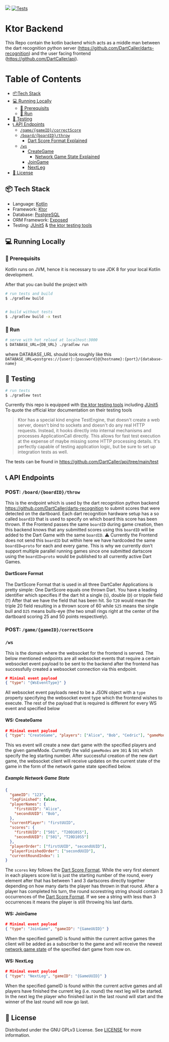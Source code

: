 ![](https://img.shields.io/github/license/DartCaller/api)
[![Tests](https://github.com/DartCaller/api/actions/workflows/main.yml/badge.svg)](https://github.com/DartCaller/api/actions/workflows/main.yml)

# Ktor Backend
This Repo contain the kotlin backend which acts as a middle man between the dart recognition python server (https://github.com/DartCaller/darts-recognition) and the user facing frontend (https://github.com/DartCaller/api).


# Table of Contents
- [:package:Tech Stack](#package)  
- [:computer: Running Locally](#computer)
  - [:straight_ruler: Prerequisits](#straight_ruler)
  - [:running: Run](#running)
- [:bug: Testing](#bug)
- [:telephone_receiver: API Endpoints](#telephone_receiver)
  - [`/game/{gameID}/correctScore`](#correct)
  - [`/board/{boardID}/throw`](#throw)
    - [Dart Score Format Explained](#dartscore_format)
  - [`/ws`](#ws)
    - [CreateGame](#createGame)
      - [Network Game State Explained](#network_game_state) 
    - [JoinGame](#joinGame)
    - [NextLeg](#nextLeg)
- [:lock_with_ink_pen: License](#lock_with_ink_pen)

<a name="package"/>

## :package: Tech Stack
- Language: [Kotlin](https://kotlinlang.org/)
- Framework: [Ktor](https://ktor.io/)
- Database: [PostgreSQL](https://www.postgresql.org/)
- ORM Framework: [Exposed](https://github.com/JetBrains/Exposed)
- Testing: [JUnit5](https://junit.org/junit5/) & [the ktor testing tools](https://ktor.io/docs/testing.html)

<a name="computer"/>

## :computer: Running Locally
<a name="straight_ruler"/>

### :straight_ruler: Prerequisits

Kotlin runs on JVM, hence it is necessary to use JDK 8 for your local Kotlin development.

After that you can build the project with
```bash
# run tests and build
$ ./gradlew build


# build without tests
$ ./gradlew build -x test
```
<a name="running"/>

### :running: Run

```bash
# serve with hot reload at localhost:3000
$ DATABASE_URL={DB_URL} ./gradlew run
```

where DATABASE_URL should look roughly like this
`DATABASE_URL=postgres://{user}:{password}@{hostname}:{port}/{database-name}`

<a name="bug"/>

## :bug: Testing

```bash
# run tests
$ ./gradlew test
```

Currently this repo is equipped with [the ktor testing tools](https://ktor.io/docs/testing.html) including [JUnit5](https://junit.org/junit5/)
To quote the official ktor documentation on their testing tools
> Ktor has a special kind engine TestEngine, that doesn't create a web server, doesn't bind to sockets and doesn't do any real HTTP requests. Instead, it hooks directly into internal mechanisms and processes ApplicationCall directly. This allows for fast test execution at the expense of maybe missing some HTTP processing details. It's perfectly capable of testing application logic, but be sure to set up integration tests as well.

The tests can be found in https://github.com/DartCaller/api/tree/main/test

<a name="telephone_receiver"/>

## :telephone_receiver: API Endpoints

<a name="throw"/>

### POST: `/board/{boardID}/throw`
This is the endpoint which is used by the dart recognition python backend https://github.com/DartCaller/darts-recognition to submit scores that were detected on the dartboard. Each dart recognition hardware setup has a so called `boardID` that is used to specify on which board this score has been thrown. If the Frontend passes the same `boardID` during game creation, then this backend knows that any submitted scores using this `boardID` will be added to the Dart Game with the same `boardID`.
:warning: Currently the Frontend does not send this `boardID` but within here we have hardcoded the same `boardID=proto` for each and every game. This is why we currently don't support multiple parallel running games since one submitted dartscore using the `boardID=proto` would be published to all currently active Dart Games.

<a name="dartscore_format"/>

#### DartScore Format
The DartScore Format that is used in all three DartCaller Applications is pretty simple:
One DartScore equals one thrown Dart. You have a leading identifier which specifies if the dart hit a single (`S`), double (`D`) or tripple field (`T`)
After that we have the field that has been hit.
So `T20` would mean the triple 20 field resulting in a thrown score of 60 while `S25` means the single bull and `D25` means bulls-eye (the two small rings right at the center of the dartboard scoring 25 and 50 points respectively).

<a name="correct"/>

### POST: `/game/{gameID}/correctScore`

<a name="ws"/>

### `/ws`
This is the domain where the websocket for the frontend is served. The below mentioned endpoints are all websocket events that require a certain websocket event payload to be sent to the backend after the frontend has successfully created a websocket connection via this endpoint.
```json
# Minimal event payload
{ "type": "{WsEventType}" }
```
All websocket event payloads need to be a JSON object with a `type` property specifying the websocket event type which the frontend wishes to execute.
The rest of the payload that is required is different for every WS event and specified below

<a name="createGame"/>

#### WS: CreateGame
```json
# Minimal event payload
{ "type": "CreateGame", "players": ["Alice", "Bob", "Cedric"], "gameMode": "301" }
```
This ws event will create a new dart game with the specified players and the given gameMode. Currently the valid `gameModes` are `301` & `501` which specify the leg starting number.
After successful creation of the new dart game, the websocket client will receive updates on the current state of the game in the form of the network game state specified below.

<a name="network_game_state"/>

##### Example Network Game State
```json
{
  "gameID": "123",
  "legFinished": false,
  "playerNames": {
    "firstUUID": "Alice",
    "secondUUID": "Bob",
  },
  "currentPlayer": "firstUUID",
  "scores": {
    "firstUUID": ["501", "T20D10S5"],
    "secondUUID": ["501", "T20D10S5"]
  },
  "playerOrder": ["firstUUID", "secondUUID"],
  "playerFinishedOrder": ["secondUUID"],
  "currentRoundIndex": 1
}
```
The `scores` key follows the [Dart Score Format](#dartscore_format). While the very first element in each players score list is just the starting number of the round, every element after that has between 1 and 3 dartscores directly together depending on how many darts the player has thrown in that round. After a player has completed his turn, the round scorestring string should contain 3 occurrences of the [Dart Score Format](#dartscore_format). If we see a string with less than 3 occurrences it means the player is still throwing his last darts.

<a name="joinGame"/>

#### WS: JoinGame
```json
# Minimal event payload
{ "type": "JoinGame", "gameID": "{GameUUID}" }
```
When the specified gameID is found within the current active games the client will be added as a subscriber to the game and will receive the newest [network game state](#network_game_state) of the specified dart game from now on.

<a name="nextLeg"/>

#### WS: NextLeg
```json
# Minimal event payload
{ "type": "NextLeg", "gameID": "{GameUUID}" }
```
When the specified gameID is found within the current active games and all players have finished the current leg (i.e. round) the next leg will be started. In the next leg the player who finished last in the last round will start and the winner of the last round will now go last.

<a name="lock_with_ink_pen"/>

## :lock_with_ink_pen: License
Distributed under the GNU GPLv3 License. See [LICENSE](LICENSE) for more information.
